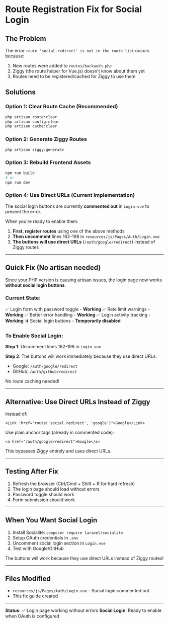 # Route Registration Fix for Social Login

## The Problem

The error `route 'social.redirect' is not in the route list` occurs because:
1. New routes were added to `routes/backauth.php`
2. Ziggy (the route helper for Vue.js) doesn't know about them yet
3. Routes need to be registered/cached for Ziggy to use them

## Solutions

### Option 1: Clear Route Cache (Recommended)
```bash
php artisan route:clear
php artisan config:clear
php artisan cache:clear
```

### Option 2: Generate Ziggy Routes
```bash
php artisan ziggy:generate
```

### Option 3: Rebuild Frontend Assets
```bash
npm run build
# or
npm run dev
```

### Option 4: Use Direct URLs (Current Implementation)

The social login buttons are currently **commented out** in `Login.vue` to prevent the error.

When you're ready to enable them:

1. **First, register routes** using one of the above methods
2. **Then uncomment** lines 162-198 in `resources/js/Pages/Auth/Login.vue`
3. **The buttons will use direct URLs** (`/auth/google/redirect`) instead of Ziggy routes

---

## Quick Fix (No artisan needed)

Since your PHP version is causing artisan issues, the login page now works **without social login buttons**.

### Current State:
✅ Login form with password toggle - **Working**
✅ Rate limit warnings - **Working**
✅ Better error handling - **Working**
✅ Login activity tracking - **Working**
⏸️ Social login buttons - **Temporarily disabled**

### To Enable Social Login:

**Step 1**: Uncomment lines 162-198 in `Login.vue`

**Step 2**: The buttons will work immediately because they use direct URLs:
- Google: `/auth/google/redirect`
- GitHub: `/auth/github/redirect`

No route caching needed!

---

## Alternative: Use Direct URLs Instead of Ziggy

Instead of:
```vue
<Link :href="route('social.redirect', 'google')">Google</Link>
```

Use plain anchor tags (already in commented code):
```vue
<a href="/auth/google/redirect">Google</a>
```

This bypasses Ziggy entirely and uses direct URLs.

---

## Testing After Fix

1. Refresh the browser (Ctrl/Cmd + Shift + R for hard refresh)
2. The login page should load without errors
3. Password toggle should work
4. Form submission should work

---

## When You Want Social Login

1. Install Socialite: `composer require laravel/socialite`
2. Setup OAuth credentials in `.env`
3. Uncomment social login section in `Login.vue`
4. Test with Google/GitHub

The buttons will work because they use direct URLs instead of Ziggy routes!

---

## Files Modified

- `resources/js/Pages/Auth/Login.vue` - Social login commented out
- This fix guide created

---

**Status**: ✅ Login page working without errors
**Social Login**: Ready to enable when OAuth is configured
